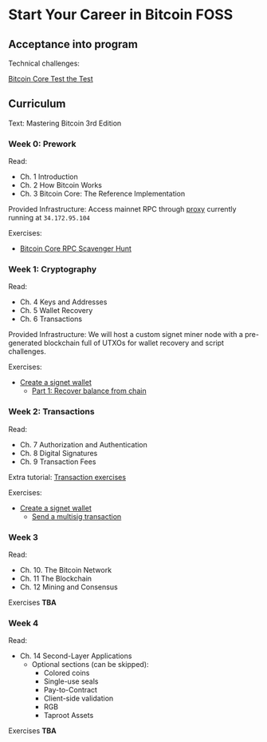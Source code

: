 # Start Your Career in Bitcoin FOSS


## Acceptance into program

Technical challenges:

[Bitcoin Core Test the Test](https://github.com/chaincodelabs/bitcoin-core-test-the-test)


## Curriculum

Text: Mastering Bitcoin 3rd Edition


### Week 0: Prework

Read:
- Ch. 1 Introduction
- Ch. 2 How Bitcoin Works
- Ch. 3 Bitcoin Core: The Reference Implementation

Provided Infrastructure:
Access mainnet RPC through [proxy](https://github.com/pinheadmz/rpc-auth-proxy)
currently running at `34.172.95.104`

Exercises:
- [Bitcoin Core RPC Scavenger Hunt](exercises/RPC-scavenger-hunt)


### Week 1: Cryptography

Read:
- Ch. 4 Keys and Addresses
- Ch. 5 Wallet Recovery
- Ch. 6 Transactions

Provided Infrastructure:
We will host a custom signet miner node with a pre-generated blockchain
full of UTXOs for wallet recovery and script challenges.

Exercises:
- [Create a signet wallet](https://github.com/chaincodelabs/signet-wallet-project)
  - [Part 1: Recover balance from chain](https://github.com/chaincodelabs/signet-wallet-project/blob/main/recover_balance.md)


### Week 2: Transactions

Read:
- Ch. 7 Authorization and Authentication
- Ch. 8 Digital Signatures
- Ch. 9 Transaction Fees

Extra tutorial:
[Transaction exercises](https://github.com/chaincodelabs/bitcoin-tx-tutorial)

Exercises:
- [Create a signet wallet](https://github.com/chaincodelabs/signet-wallet-project)
  - [Send a multisig transaction](https://github.com/chaincodelabs/signet-wallet-project/blob/main/send_multisig.md)


### Week 3

Read:
- Ch. 10. The Bitcoin Network
- Ch. 11 The Blockchain
- Ch. 12 Mining and Consensus

Exercises **TBA**


### Week 4

Read:
- Ch. 14 Second-Layer Applications
  - Optional sections (can be skipped): 
    - Colored coins
    - Single-use seals
    - Pay-to-Contract
    - Client-side validation
    - RGB
    - Taproot Assets

Exercises **TBA**
